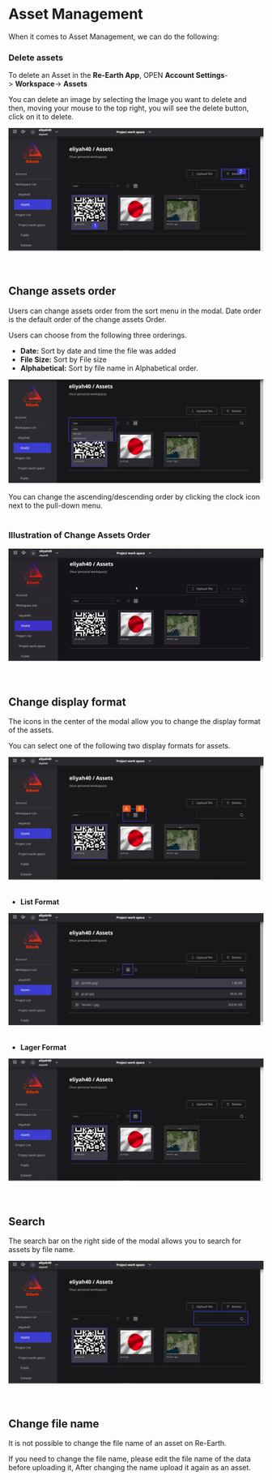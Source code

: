 # Asset Management

When it comes to Asset Management, we can do the following:

### Delete assets[](https://docs.reearth.io/user-manual/Asset/manage-asset#delete--assets)

To delete an Asset in the **Re-Earth App**, OPEN **Account Settings**-> **Workspace**-> **Assets**

You can delete an image by selecting the Image you want to delete and then, moving your mouse to the top right, you will see the delete button, click on it to delete. 

![Untitled](Manage%20Assets%20f2d78750c1c64221b15faa7b7416bec2/Untitled.png)
<br>
<br>
<br>

## Change assets order[](https://docs.reearth.io/user-manual/Asset/manage-asset#change-the-order-of-assets)

Users can change assets order from the sort menu in the modal. Date order is the default order of the change assets Order.

Users can choose from the following three orderings.

- **Date:** Sort by date and time the file was added
- **File Size:** Sort by File size
- **Alphabetical:** Sort by file name in Alphabetical order.

![Untitled](Manage%20Assets%20f2d78750c1c64221b15faa7b7416bec2/Untitled%201.png)

You can change the ascending/descending order by clicking the clock icon next to the pull-down menu.
<br>
<br>

### Illustration of Change Assets Order

![Untitled](Manage%20Assets%20f2d78750c1c64221b15faa7b7416bec2/Untitled.gif)
<br>
<br>
<br>

## Change display format[](https://docs.reearth.io/user-manual/Asset/manage-asset#change-display-format)

The icons in the center of the modal allow you to change the display format of the assets.

You can select one of the following two display formats for assets.

![Untitled](Manage%20Assets%20f2d78750c1c64221b15faa7b7416bec2/Untitled%202.png)
<br>
<br>

- **List Format**

![Untitled](Manage%20Assets%20f2d78750c1c64221b15faa7b7416bec2/Untitled%203.png)
<br>
<br>

- **Lager Format**

![Untitled](Manage%20Assets%20f2d78750c1c64221b15faa7b7416bec2/Untitled%204.png)
<br>
<br>
<br>

## Search[](https://docs.reearth.io/user-manual/Asset/manage-asset#search)

The search bar on the right side of the modal allows you to search for assets by file name.

![Untitled](Manage%20Assets%20f2d78750c1c64221b15faa7b7416bec2/Untitled%205.png)
<br>
<br>
<br>

## Change file name[](https://docs.reearth.io/user-manual/Asset/manage-asset#change-file-name)

It is not possible to change the file name of an asset on Re-Earth.

If you need to change the file name, please edit the file name of the data before uploading it, After changing the name upload it again as an asset.
